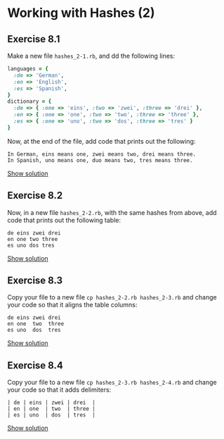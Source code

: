# Working with Hashes (2)

## Exercise 8.1

Make a new file `hashes_2-1.rb`, and dd the following lines:

```ruby
languages = {
  :de => 'German',
  :en => 'English',
  :es => 'Spanish',
}
dictionary = {
  :de => { :one => 'eins', :two => 'zwei', :three => 'drei' },
  :en => { :one => 'one', :two => 'two', :three => 'three' },
  :es => { :one => 'uno', :two => 'dos', :three => 'tres' }
}
```

Now, at the end of the file, add code that prints out the following:

```
In German, eins means one, zwei means two, drei means three.
In Spanish, uno means one, duo means two, tres means three.
```

<a href="https://wdi-sg.github.io/ruby-for-beginners/solutions/08-hashes_2-1.html" class="solution">Show solution</a>


## Exercise 8.2

Now, in a new file `hashes_2-2.rb`, with the same hashes from above, add code
that prints out the following table:

```
de eins zwei drei
en one two three
es uno dos tres
```

<a href="https://wdi-sg.github.io/ruby-for-beginners/solutions/08-hashes_2-2.html" class="solution">Show solution</a>


## Exercise 8.3

Copy your file to a new file `cp hashes_2-2.rb hashes_2-3.rb` and change your
code so that it aligns the table columns:

```
de eins zwei drei
en one  two  three
es uno  dos  tres
```

<a href="https://wdi-sg.github.io/ruby-for-beginners/solutions/08-hashes_2-3.html" class="solution">Show solution</a>


## Exercise 8.4

Copy your file to a new file `cp hashes_2-3.rb hashes_2-4.rb` and change your
code so that it adds delimiters:

```
| de | eins | zwei | drei  |
| en | one  | two  | three |
| es | uno  | dos  | tres  |
```

<a href="https://wdi-sg.github.io/ruby-for-beginners/solutions/08-hashes_2-4.html" class="solution">Show solution</a>

